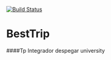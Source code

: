 [![Build Status](https://travis-ci.org/JuanchiRios/Airport.svg?branch=master)](https://travis-ci.org/JuanchiRios/Airport)

# BestTrip
####Tp Integrador despegar university
